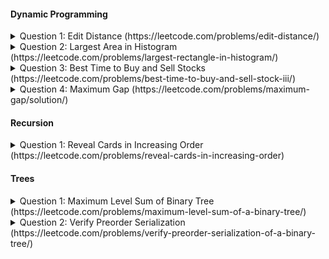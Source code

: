 

#### Dynamic Programming
<details>
  <summary>Question 1: Edit Distance (https://leetcode.com/problems/edit-distance/)</summary>
  
  ##### Recursive formula
  * answer(i,j) = Min of probable solutions.
  * probable solutions:
    * word1[i] == word2[j] ? answer(i-1, j-1): answer(i-1.j-1) + 1
    * (Insertion) answer(i,j-1) + 1
    * (Deletion) answer(i-1,j) + 1
  ##### Base case
  * answer(-1,-1) = 0
  * answer(-1,0) = answer(0,-1) = 1
  ##### Time Complexity
  * O(n^2)
  
  ##### Space Complexity
  * O(n^2)
  
  ##### Edge Cases
  * Word1 || Word2 is empty
  * Word1 && Word2 is empty
   
</details>

<details>
  <summary>Question 2: Largest Area in Histogram (https://leetcode.com/problems/largest-rectangle-in-histogram/)</summary>

  ##### Solution
  * (Probable Solution) For every i, find the area treating the ith bar as the smallest bar in the rectangle.
  * Max of all the probable solutions is the answer
  * To find answer for ith bar we need to know the next smallest bar on the left and right side.
  * Next smallest for all the bar (on both sides) can be found using the stack based approach in O(n) time. Link to solution: https://www.geeksforgeeks.org/largest-rectangular-area-in-a-histogram-set-1/
  ##### Time Complexity
  * O(n)
  ##### Space Complexity
  * O(n)     
  ##### Base Cases
  * Empty input
  * Single bar as input
  * For ith bar: No bar is smaller on the right
  * For ith bar: No bar is smaller on the left
    
</details>

<details>
  <summary>Question 3: Best Time to Buy and Sell Stocks (https://leetcode.com/problems/best-time-to-buy-and-sell-stock-iii/)</summary>
  
  ##### Solution
  * Lets first solve a simpler problem. Lets try to find the solution when at max only one transaction is allowed.
    * Recurrence Relation: Answer_MaxOne(i) = Max(Answer_MaxOne(i-1), Min(i) < Val[i] ? Val[i]-Min(i): 0) {Val is the input array}.
    * Recurrence Relation: Min(i) = Minimum(Min(i-1), Val[i])
    * Answer_MaxOne(n-1) represents the solution for the complete array.
    * Min(i) represents the minimum value encountered till index i (starting from 0).
    * Base Case: Answer_MaxOne(0) = 0. Min(0) = Val(0).
  * Similar to above, we can calculate answer from the reverse direction as well. Lets call the above Answer_MaxOne as Answer_MaxOne_Right and the solution to the simpler problem in the reverse direction as Answer_MaxOne_Left.
  * Recurrence Relation for the Actual Problem: Maximum(Answer_MaxOne_Right(n-1), Answer_MaxOne_Left(0), Maximum{i: 0 to n-2}(Answer_MaxOne_Right(i), Ans_MaxOne_Left(i+1)))
  
  ##### Time Complexity
  * O(n)
  ##### Space Complexity
  * O(n)
  ##### Edge Cases
  * Empty Input.
  * Decreasing Order.
  * Single Input Value.  
  
</details>



<details>
  <summary>Question 4: Maximum Gap (https://leetcode.com/problems/maximum-gap/solution/)</summary>
  
  ##### Solution
  * The minimum value for the maximum gap is t=(max-min)/n. Assume all the values in the array are equally spaced (t is the gap in that case). If we change any of the value from equally spaced then the maximum gap increases.
  * The idea is to have n buckets of t size. If the values are not equally spaced then some buckets would have more than one value and some buckets would be empty.
  * To find the maximum gap then we have compare adjacent buckets. We can skip comparison inside the bucket since the gap is less than t (minimum value for maximum gap).   
  
  ##### Time Complexity
  * O(n)
  ##### Space Complexity
  * O(n)
  ##### Edge Cases
  * Empty Input.
  * Handling odd number of elements.
</details>



#### Recursion
<details>
  <summary>Question 1: Reveal Cards in Increasing Order (https://leetcode.com/problems/reveal-cards-in-increasing-order)</summary>
  
  ##### Recursive formula
  * Refer to the code for the recursive solution.
  
   
</details>


#### Trees
<details>
  <summary>Question 1: Maximum Level Sum of Binary Tree (https://leetcode.com/problems/maximum-level-sum-of-a-binary-tree/)</summary>
</details>

<details>
  <summary>Question 2: Verify Preorder Serialization (https://leetcode.com/problems/verify-preorder-serialization-of-a-binary-tree/)</summary>
  
  * Solution link: https://www.programcreek.com/2015/01/leetcode-verify-preorder-serialization-of-a-binary-tree-java/
  * Hint: Start merging the leaves until only a single leaf '#' is left.
  * Data Structure: Stack.
  
  
#### Heap
<details>
  <summary>Question 1: Find median in a data stream (https://leetcode.com/problems/find-median-from-data-stream/)</summary>
  
  * Solution link: https://leetcode.com/problems/find-median-from-data-stream/
  * Hint: Use 2 heaps. Finding the median would be O(1) and insertion into the data structure would be O(log n).
</details>
  
</details>

